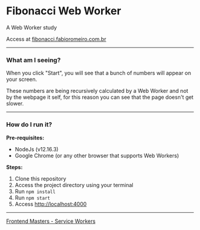 # Fibonacci Web Worker

A Web Worker study

Access at [fibonacci.fabioromeiro.com.br](http://fibonacci.fabioromeiro.com.br)

---

### What am I seeing?

When you click "Start", you will see that a bunch of numbers will appear on your screen. 

These numbers are being recursively calculated by a Web Worker and not by the webpage it self, for this reason you can see that the page doesn't get slower.

---

### How do I run it?

**Pre-requisites:**
- NodeJs (v12.16.3)
- Google Chrome (or any other browser that supports Web Workers)

**Steps:**
1. Clone this repository
2. Access the project directory using your terminal
3. Run `npm install`
4. Run `npm start`
5. Access [http://localhost:4000](http://localhost:4000)

---

[Frontend Masters - Service Workers](https://frontendmasters.com/courses/service-workers/)
